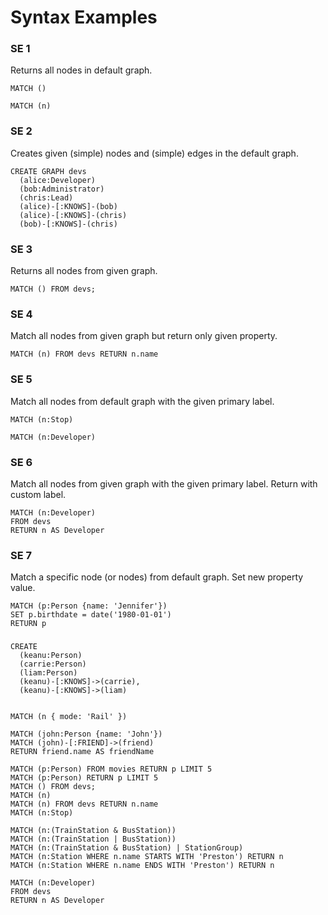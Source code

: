 # Syntax Examples

### SE 1
Returns all nodes in default graph.
```
MATCH ()

MATCH (n)
```


### SE 2
Creates given (simple) nodes and (simple) edges in the default graph. 
```
CREATE GRAPH devs
  (alice:Developer)
  (bob:Administrator)
  (chris:Lead)
  (alice)-[:KNOWS]-(bob)
  (alice)-[:KNOWS]-(chris)
  (bob)-[:KNOWS]-(chris)
```


### SE 3
Returns all nodes from given graph.
```
MATCH () FROM devs;
```


### SE 4
Match all nodes from given graph but return only given property.
```
MATCH (n) FROM devs RETURN n.name
```


### SE 5
Match all nodes from default graph with the given primary label.
```
MATCH (n:Stop)

MATCH (n:Developer)
```


### SE 6
Match all nodes from given graph with the given primary label. Return with custom label.
```
MATCH (n:Developer)
FROM devs
RETURN n AS Developer
```


### SE 7
Match a specific node (or nodes) from default graph. Set new property value.
```
MATCH (p:Person {name: 'Jennifer'})
SET p.birthdate = date('1980-01-01')
RETURN p
```






### 
```
CREATE
  (keanu:Person)
  (carrie:Person)
  (liam:Person)
  (keanu)-[:KNOWS]->(carrie),
  (keanu)-[:KNOWS]->(liam)
```

```

MATCH (n { mode: 'Rail' })

MATCH (john:Person {name: 'John'})
MATCH (john)-[:FRIEND]->(friend)
RETURN friend.name AS friendName

MATCH (p:Person) FROM movies RETURN p LIMIT 5
MATCH (p:Person) RETURN p LIMIT 5
MATCH () FROM devs;
MATCH (n)
MATCH (n) FROM devs RETURN n.name
MATCH (n:Stop)

MATCH (n:(TrainStation & BusStation))
MATCH (n:(TrainStation | BusStation))
MATCH (n:(TrainStation & BusStation) | StationGroup)
MATCH (n:Station WHERE n.name STARTS WITH 'Preston') RETURN n
MATCH (n:Station WHERE n.name ENDS WITH 'Preston') RETURN n

MATCH (n:Developer)
FROM devs
RETURN n AS Developer
```
